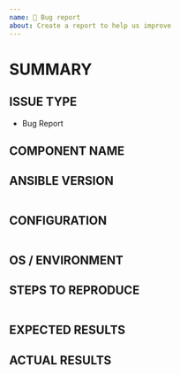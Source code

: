 ```yaml
---
name: 🐛 Bug report
about: Create a report to help us improve
---
```

<!--- Verify first that your issue is not already reported on GitHub -->
<!--- Also test if the latest release and devel branch are affected too -->
<!--- Complete *all* sections as described, this form is processed automatically -->

# SUMMARY
<!--- Explain the problem briefly below -->

## ISSUE TYPE

- Bug Report

## COMPONENT NAME
<!--- Write the short name of the module, plugin, task or feature below, use your best guess if unsure -->

## ANSIBLE VERSION
<!--- Paste verbatim output from "ansible --version" between quotes -->
```paste below

```

## CONFIGURATION
<!--- Paste verbatim output from "ansible-config dump --only-changed" between quotes -->
```paste below

```

## OS / ENVIRONMENT
<!--- Provide all relevant information below, e.g. target OS versions, network device firmware, etc. -->

## STEPS TO REPRODUCE
<!--- Describe exactly how to reproduce the problem, using a minimal test-case -->

<!--- Paste example playbooks or commands between quotes below -->
```yaml

```

<!--- HINT: You can paste gist.github.com links for larger files -->

## EXPECTED RESULTS
<!--- Describe what you expected to happen when running the steps above -->

## ACTUAL RESULTS
<!--- Describe what actually happened. If possible run with extra verbosity (-vvvv) -->

<!--- Paste verbatim command output between quotes -->
```paste below

```
